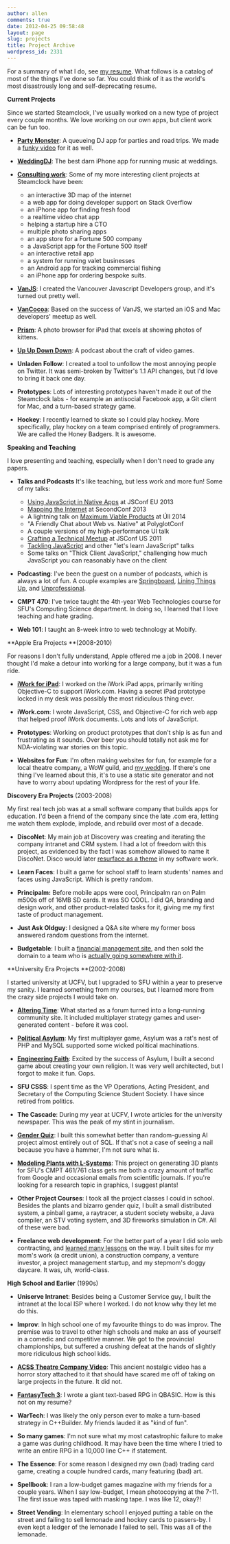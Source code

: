 ```yaml
---
author: allen
comments: true
date: 2012-04-25 09:58:48
layout: page
slug: projects
title: Project Archive
wordpress_id: 2331
---
```


For a summary of what I do, see [my resume](http://www.allenpike.com/resume/). What follows is a catalog of most of the things I've done so far. You could think of it as the world's most disastrously long and self-deprecating resume.

**Current Projects**

Since we started Steamclock, I've usually worked on a new type of project every couple months. We love working on our own apps, but client work can be fun too.

* **[Party Monster](http://www.steamclock.com/partymonster/)**: A queueing DJ app for parties and road trips. We made a [funky video](http://www.allenpike.com/2012/making-a-funky-app-video/) for it as well.

* **[WeddingDJ](http://www.steamclocksoftware.com/weddingdj/)**: The best darn iPhone app for running music at weddings.

* **[Consulting work](http://www.steamclocksw.com/consulting/)**: Some of my more interesting client projects at Steamclock have been:

	* an interactive 3D map of the internet
	* a web app for doing developer support on Stack Overflow
	* an iPhone app for finding fresh food
	* a realtime video chat app
	* helping a startup hire a CTO
	* multiple photo sharing apps
	* an app store for a Fortune 500 company
	* a JavaScript app for the Fortune 500 itself
	* an interactive retail app
	* a system for running valet businesses
	* an Android app for tracking commercial fishing
	* an iPhone app for ordering bespoke suits.

* **[VanJS](http://www.meetup.com/vancouver-javascript-developers/)**: I created the Vancouver Javascript Developers group, and it's turned out pretty well.

* **[VanCocoa](http://www.vancocoa.com/)**: Based on the success of VanJS, we started an iOS and Mac developers' meetup as well.

* **[Prism](http://www.steamclocksw.com/prism/)**: A photo browser for iPad that excels at showing photos of kittens.

* **[Up Up Down Down](http://upup.fm/)**: A podcast about the craft of video games.

* **Unladen Follow**: I created a tool to unfollow the most annoying people on Twitter. It was semi-broken by Twitter's 1.1 API changes, but I'd love to bring it back one day.

* **Prototypes**: Lots of interesting prototypes haven't made it out of the Steamclock labs - for example an antisocial Facebook app, a Git client for Mac, and a turn-based strategy game.

* **Hockey**: I recently learned to skate so I could play hockey. More specifically, play hockey on a team comprised entirely of programmers. We are called the Honey Badgers. It is awesome.


**Speaking and Teaching**

I love presenting and teaching, especially when I don't need to grade any papers.

* **Talks and Podcasts** It's like teaching, but less work and more fun! Some of my talks:
  * [Using JavaScript in Native Apps](https://www.youtube.com/watch?v=5LUkHss6CAw) at JSConf EU 2013
  * [Mapping the Internet](http://www.steamclock.com/blog/2013/03/mapping-the-internet/) at SecondConf 2013
  * A lightning talk on [Maximum Viable Products](http://www.allenpike.com/2013/maximum-viable-products/) at Úll 2014
  * "A Friendly Chat about Web vs. Native" at PolyglotConf
  * A couple versions of my high-performance UI talk
  * [Crafting a Technical Meetup](http://www.allenpike.com/2011/video-making-a-js-meetup-blow-minds/) at JSConf US 2011
  * [Tackling JavaScript](http://wordpress.tv/2011/10/08/allen-pike-tackling-javascript/) and other "let's learn JavaScript" talks
  * Some talks on "Thick Client JavaScript," challenging how much JavaScript you can reasonably have on the client

* **Podcasting**: I've been the guest on a number of podcasts, which is always a lot of fun. A couple examples are [Springboard](http://springboardshow.com/episodes/12), [Lining Things Up](http://liningthingsup.com/#06-Allen-Pike), and [Unprofessional](http://unprofesh.com/blog/2013/8/8/52-the-taco-bell-unprofessional-allen-pike).

* **CMPT 470**: I've twice taught the 4th-year Web Technologies course for SFU's Computing Science department. In doing so, I learned that I love teaching and hate grading.

* **Web 101**: I taught an 8-week intro to web technology at Mobify.


**Apple Era Projects **(2008-2010)

For reasons I don't fully understand, Apple offered me a job in 2008. I never thought I'd make a detour into working for a large company, but it was a fun ride.


* **[iWork for iPad](http://www.apple.com/ipad/features/pages.html)**: I worked on the iWork iPad apps, primarily writing Objective-C to support iWork.com. Having a secret iPad prototype locked in my desk was possibly the most ridiculous thing ever.

* **iWork.com**: I wrote JavaScript, CSS, and Objective-C for rich web app that helped proof iWork documents. Lots and lots of JavaScript.

* **Prototypes**: Working on product prototypes that don't ship is as fun and frustrating as it sounds. Over beer you should totally not ask me for NDA-violating war stories on this topic.

* **Websites for Fun**: I'm often making websites for fun, for example for a local theatre company, a WoW guild, and [my wedding](http://karen.and.allenpike.com/). If there's one thing I've learned about this, it's to use a static site generator and not have to worry about updating Wordpress for the rest of your life.




**Discovery Era Projects** (2003-2008)


My first real tech job was at a small software company that builds apps for education. I'd been a friend of the company since the late .com era, letting me watch them explode, implode, and rebuild over most of a decade.

* **DiscoNet**: My main job at Discovery was creating and iterating the company intranet and CRM system. I had a lot of freedom with this project, as evidenced by the fact I was somehow allowed to name it DiscoNet. Disco would later [resurface as a theme](http://www.allenpike.com/2012/making-a-funky-app-video/) in my software work.

* **Learn Faces**: I built a game for school staff to learn students' names and faces using JavaScript. Which is pretty random.

* **Principalm:** Before mobile apps were cool, Principalm ran on Palm m500s off of 16MB SD cards. It was SO COOL. I did QA, branding and design work, and other product-related tasks for it, giving me my first taste of product management.

* **Just Ask Oldguy**: I designed a Q&A site where my former boss answered random questions from the internet.

* **Budgetable**: I built a [financial management site](http://www.allenpike.com/2006/whats-a-budgetable/), and then sold the domain to a team who is [actually going somewhere with it](http://www.budgetable.com/).

**University Era Projects **(2002-2008)

I started university at UCFV, but I upgraded to SFU within a year to preserve my sanity. I learned something from my courses, but I learned more from the crazy side projects I would take on.

* **[Altering Time](/altering-time/)**: What started as a forum turned into a long-running community site. It included multiplayer strategy games and user-generated content - before it was cool.

* **[Political Asylum](http://www.allenpike.com/political-asylum/)**: My first multiplayer game, Asylum was a rat's nest of PHP and MySQL supported some wicked political machinations. 

* **[Engineering Faith](http://www.allenpike.com/engineering-faith/)**: Excited by the success of Asylum, I built a second game about creating your own religion. It was very well architected, but I forgot to make it fun. Oops.

* **SFU CSSS**: I spent time as the VP Operations, Acting President, and Secretary of the Computing Science Student Society. I have since retired from politics.

* **The Cascade**: During my year at UCFV, I wrote articles for the university newspaper. This was the peak of my stint in journalism.

* **[Gender Quiz](http://quiz.alteringtime.com/)**: I built this somewhat better than random-guessing AI project almost entirely out of SQL. If that's not a case of seeing a nail because you have a hammer, I'm not sure what is.

* **[Modeling Plants with L-Systems](http://www.antipode.ca/461/project/)**: This project on generating 3D plants for SFU's CMPT 461/761 class gets me both a crazy amount of traffic from Google and occasional emails from scientific journals. If you're looking for a research topic in graphics, I suggest plants!

* **Other Project Courses**: I took all the project classes I could in school. Besides the plants and bizarro gender quiz, I built a small distributed system, a pinball game, a raytracer, a student society website, a Java compiler, an STV voting system, and 3D fireworks simulation in C#. All of these were bad.

* **Freelance web development**: For the better part of a year I did solo web contracting, and [learned many lessons](http://www.allenpike.com/2009/the-california-guys/) on the way. I built sites for my mom's work (a credit union), a construction company, a venture investor, a project management startup, and my stepmom's doggy daycare. It was, uh, world-class.

**High School and Earlier** (1990s)

* **Uniserve Intranet**: Besides being a Customer Service guy, I built the intranet at the local ISP where I worked. I do not know why they let me do this.

* **Improv**: In high school one of my favourite things to do was improv. The premise was to travel to other high schools and make an ass of yourself in a comedic and competitive manner. We got to the provincial championships, but suffered a crushing defeat at the hands of slightly more ridiculous high school kids.

* **[ACSS Theatre Company Video](/2002/the-theatre-company-movie/)**: This ancient nostalgic video has a horror story attached to it that should have scared me off of taking on large projects in the future. It did not.


* **[FantasyTech 3](http://www.allenpike.com/2006/fantasytech-3-goto-fun/)**: I wrote a giant text-based RPG in QBASIC. How is this not on my resume?

* **WarTech**: I was likely the only person ever to make a turn-based strategy in C++Builder. My friends lauded it as "kind of fun".

* **So many games**: I'm not sure what my most catastrophic failure to make a game was during childhood. It may have been the time where I tried to write an entire RPG in a 10,000 line C++ if statement.


* **The Essence**: For some reason I designed my own (bad) trading card game, creating a couple hundred cards, many featuring (bad) art.


* **Spellbook**: I ran a low-budget games magazine with my friends for a couple years. When I say low-budget, I mean photocopying at the 7-11. The first issue was taped with masking tape. I was like 12, okay?!


* **Street Vending**: In elementary school I enjoyed putting a table on the street and failing to sell lemonade and hockey cards to passers-by. I even kept a ledger of the lemonade I failed to sell. This was all of the lemonade.


